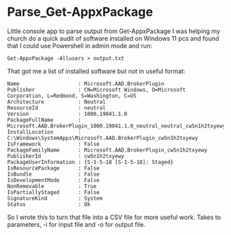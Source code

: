 # Parse_Get-AppxPackage
Little console app to parse output from Get-AppxPackage
I was helping my church do a quick audit of software installed on Windows 11 pcs and found that I could use Powershell in admin mode and run:

`Get-AppxPackage -Allusers > output.txt`

That got me a list of installed software but not in useful format:
```
Name                   : Microsoft.AAD.BrokerPlugin
Publisher              : CN=Microsoft Windows, O=Microsoft Corporation, L=Redmond, S=Washington, C=US
Architecture           : Neutral
ResourceId             : neutral
Version                : 1000.19041.1.0
PackageFullName        : Microsoft.AAD.BrokerPlugin_1000.19041.1.0_neutral_neutral_cw5n1h2txyewy
InstallLocation        : C:\Windows\SystemApps\Microsoft.AAD.BrokerPlugin_cw5n1h2txyewy
IsFramework            : False
PackageFamilyName      : Microsoft.AAD.BrokerPlugin_cw5n1h2txyewy
PublisherId            : cw5n1h2txyewy
PackageUserInformation : {S-1-5-18 [S-1-5-18]: Staged}
IsResourcePackage      : False
IsBundle               : False
IsDevelopmentMode      : False
NonRemovable           : True
IsPartiallyStaged      : False
SignatureKind          : System
Status                 : Ok
```

So I wrote this to turn that file into a CSV file for more useful work. Takes to parameters, -i for input file and -o for output file.
